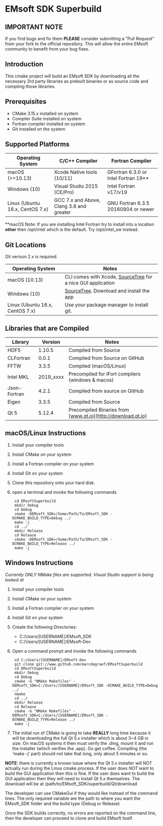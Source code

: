 # EMsoft SDK Superbuild #

## IMPORTANT NOTE ##

If you find bugs and fix them **PLEASE** consider submitting a "Pull Request" from your fork to the official repository. This will allow the entire EMsoft community to benefit from your bug fixes.

## Introduction ##

This cmake project will build an EMsoft SDK by downloading all the necessary 3rd party 
libraries as prebuilt binaries or as source code and compiling those libraries. 

## Prerequisites ##

+ CMake 3.15.x installed on system
+ Compiler Suite installed on system
+ Fortran compiler installed on system
+ Git installed on the system

## Supported Platforms ##

| Operating System | C/C++ Compiler | Fortran Compiler |
|------------------|----------------|------------------|
| macOS (>=10.13) | Xcode Native tools (10/11) | GFortran 6.3.0 or Intel Fortran 19\*\* |
| Windows (10) | Visual Studio 2015 (CE/Pro) | Intel Fortran v17/v19 |
| Linux (Ubuntu 16.x, CentOS 7.x) | GCC 7.x and Above, Clang 3.8 and greater | GNU Fortran 6.3.5 20160904 or newer |

\*\*macOS Note: If you are installing Intel Fortran try to install into a location **other** then /opt/intel which is the default. Try /opt/intel_sw instead.

## Git Locations ##

Git verison 2.x is required.

| Operating System |  Notes  |
|------------------|--------------|
| macOS (10.13) | CLI comes with Xcode, [SourceTree](http://www.sourcetreeapp.com) for a nice GUI application |
| Windows (10) | [SourceTree](http://www.sourcetreeapp.com). Download and install the app  |
| Linux (Ubuntu 16.x, CentOS 7.x) | Use your package manager to install git.|

## Libraries that are Compiled ##

| Library | Version | Notes |
|---------|---------|-------|
| HDF5 | 1.10.5 | Compiled from Source |
| CLFortran | 0.0.1 | Compiled from Source on GitHub |
| FFTW | 3.3.5 | Compiled (macOS/Linux) |
| Intel MKL | 2019_xxxx | Precompiled for IFort compilers (windows & macos) |
| Json-Fortran | 4.2.1 | Compiled from source on GitHub |
| Eigen | 3.3.5 | Compiled from Source |
| Qt 5 | 5.12.4 | Precompiled Binaries from [www.qt.io](http://download.qt.io) |

## macOS/Linux Instructions ##

1. Install your compiler tools
2. Install CMake on your system
3. Install a Fortran compiler on your system
4. Install Git on your system
5. Clone this repository onto your hard disk.
6. open a terminal and invoke the following commands

        cd EMsoftSuperbuild
        mkdir Debug
        cd Debug
        cmake -DEMsoft_SDK=/Some/Path/To/EMsoft_SDK -DCMAKE_BUILD_TYPE=Debug ../
        make -j
        cd ../
        mkdir Release
        cd Release
        cmake -DEMsoft_SDK=/Some/Path/To/EMsoft_SDK -DCMAKE_BUILD_TYPE=Release ../
        make -j

## Windows Instructions ##

*Currently ONLY NMake files are supported. Visual Studio support is being looked at*

1. Install your compiler tools
2. Install CMake on your system
3. Install a Fortran compiler on your system
4. Install Git on your system
5. Create the following Directories:
    + C:/Users/[USERNAME]/EMsoft_SDK
    + C:/Users/[USERNAME]/EMsoft-Dev
6. Open a command prompt and invoke the following commands

        cd C:/Users/[USERNAME]/EMsoft-Dev
		git clone git://www.github.com/marcdegraef/EMsoftSuperbuild
        cd EMsoftSuperbuild
        mkdir Debug
        cd Debug
        cmake -G "NMake Makefiles" -DEMsoft_SDK=C:/Users/[USERNAME]/EMsoft_SDK -DCMAKE_BUILD_TYPE=Debug ../
        nmake
        cd ../
        mkdir Release
        cd Release
        cmake -G "NMake Makefiles" -DEMsoft_SDK=C:/Users/[USERNAME]/EMsoft_SDK -DCMAKE_BUILD_TYPE=Release ../
        make -j

7. The initial run of CMake is going to take  **REALLY** long time because it will be downloading the full Qt 5.x installer which is about 3~4 GB in size. On macOS systems it then must verify the .dmg, mount it and run the installer (which verifies the .app). Go get coffee. Compiling (the 'make -j' part) should not take that long, only about 5 minutes or so.

**NOTE**: there is currently a known issue where the Qt 5.x installer will NOT actually run during the Linux cmake process. If the user does *NOT* want to build the GUI application then this is fine. If the user does want to build the GUI application then they will need to install Qt 5.x themselves. The download will be at /path/to/EMsoft_SDK/superbuild/Qt/download

The developer can use CMakeGui if they would like instead of the command lines. The only required variable are the path to where you want the EMsoft_SDK folder and the build type (Debug or Release)

Once the SDK builds correctly, no errors are reported on the command line, then the developer can proceed to clone and build EMsoft itself.
